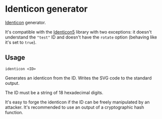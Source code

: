 Identicon generator
===================

[Identicon](https://en.wikipedia.org/wiki/Identicon) generator.

It's compatible with the [Identicon5](https://github.com/FrancisShanahan/Identicon5) library with two exceptions: it doesn't understand the `"test"` ID and doesn't have the `rotate` option (behaving like it's set to `true`).

Usage
-----

``` Shell
identicon <ID>
```

Generates an identicon from the ID. Writes the SVG code to the standard output.

The ID must be a string of 18 hexadecimal digits.

It's easy to forge the identicon if the ID can be freely manipulated by an attacker. It's recommended to use an output of a cryptographic hash function.
